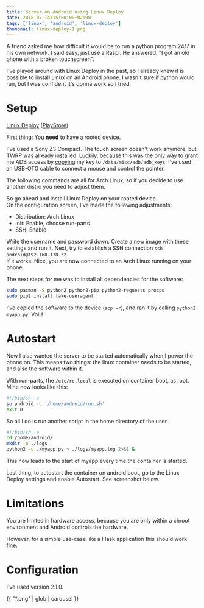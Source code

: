 ```yaml
---
title: Server on Android using Linux Deploy
date: 2018-07-14T15:00:00+02:00
tags: ['linux', 'android', 'linux-deploy']
thumbnail: linux-deploy-1.png
---
```


A friend asked me how difficult it would be to run a python program 24/7 in his own network.
I said easy, just use a Raspi. He answered: "I got an old phone with a broken touchscreen".

I've played around with Linux Deploy in the past, so I already knew it is possible to install Linux on an Android phone.
I wasn't sure if python would run, but I was confident it's gonna work so I tried.

# Setup

[Linux Deploy](https://github.com/meefik/linuxdeploy)
([PlayStore](https://play.google.com/store/apps/details?id=ru.meefik.linuxdeploy))

First thing: You **need** to have a rooted device.

I've used a Sony Z3 Compact.
The touch screen doesn't work anymore, but TWRP was already installed.
Luckily, because this was the only way to grant me ADB access by [copying](https://stackoverflow.com/questions/26213954/how-to-solve-adb-device-unauthorized-in-android-adb-host-device) my key to `/data/misc/adb/adb_keys`.
I've used an USB-OTG cable to connect a mouse and control the pointer.

The following commands are all for Arch Linux, so if you decide to use another distro you need to adjust them.

So go ahead and install Linux Deploy on your rooted device.  
On the configuration screen, I've made the following adjustments:

- Distribution: Arch Linux
- Init: Enable, choose run-parts
- SSH: Enable

Write the username and password down.
Create a new image with these settings and run it.
Next, try to establish a SSH connection `ssh android@192.168.178.32`.  
If it works: Nice, you are now connected to an Arch Linux running on your phone.

The next steps for me was to install all dependencies for the software:

```bash
sudo pacman -S python2 python2-pip python2-requests procps
sudo pip2 install fake-useragent
```

I've copied the software to the device (`scp -r`), and ran it by calling `python2 myapp.py`. Voilá.

# Autostart

Now I also wanted the server to be started automatically when I power the phone on.
This means two things: the linux container needs to be started, and also the software within it.

With run-parts, the `/etc/rc.local` is executed on container boot, as root. Mine now looks like this:

```bash {data-filename=/etc/rc.local}
#!/bin/sh -e
su android -c '/home/android/run.sh'
exit 0
```

So all I do is run another script in the home directory of the user.

```bash {data-filename=/home/android/run.sh}
#!/bin/sh -e
cd /home/android/
mkdir -p ./logs
python2 -u ./myapp.py > ./logs/myapp.log 2>&1 &
```

This now leads to the start of myapp every time the container is started.

Last thing, to autostart the container on android boot, go to the Linux Deploy settings and enable Autostart. See screenshot below.

# Limitations

You are limited in hardware access, because you are only within a chroot environment and Android controls the hardware.

However, for a simple use-case like a Flask application this should work fine.

# Configuration

I've used version 2.1.0.

{{ "*.png" | glob | carousel }}
